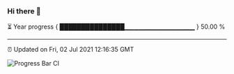### Hi there 👋

⏳ Year progress { ███████████████▁▁▁▁▁▁▁▁▁▁▁▁▁▁▁ } 50.00 %

---

⏰ Updated on Fri, 02 Jul 2021 12:16:35 GMT

![Progress Bar CI](https://github.com/liununu/liununu/workflows/Progress%20Bar%20CI/badge.svg)
